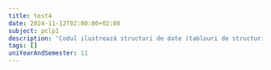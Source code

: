 ```yaml
---
title: test4
date: 2024-11-12T02:00:00+02:00
subject: pclp1
description: 'Codul ilustrează structuri de date (tablouri de structuri), variabile globale, funcții modulare și un meniu interactiv. Demonstrează operații de intrare/ieșire (`scanf`/`printf`) și controlul fluxului programului prin bucle și `switch`.'
tags: []
uniYearAndSemester: 11
---
```


